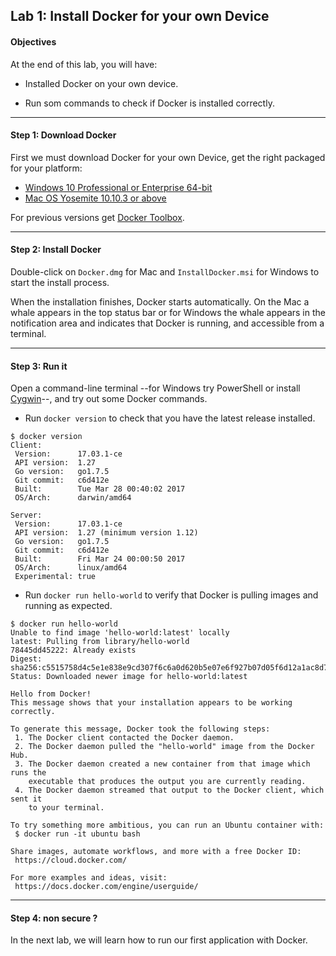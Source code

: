 ## Lab 1: Install Docker for your own Device

#### Objectives

At the end of this lab, you will have:

-   Installed Docker on your own device.

-   Run som commands to check if Docker is installed correctly.

--------

#### Step 1: Download Docker


First we must download Docker for your own Device, get the right packaged for your platform:

  - [Windows 10 Professional or Enterprise 64-bit](https://download.docker.com/win/stable/InstallDocker.msi)
  - [Mac OS Yosemite 10.10.3 or above](https://download.docker.com/mac/stable/Docker.dmg)

For previous versions get [Docker Toolbox](https://www.docker.com/products/docker-toolbox).

--------

#### Step 2: Install Docker

Double-click on `Docker.dmg` for Mac and `InstallDocker.msi` for Windows to start the install process.

When the installation finishes, Docker starts automatically. On the Mac a whale appears in the top status bar or for Windows the whale appears in the notification area and indicates that Docker is running, and accessible from a terminal.

--------

#### Step 3: Run it

Open a command-line terminal --for Windows try PowerShell or install [Cygwin](https://cygwin.com/install.html)--, and try out some Docker commands.

- Run `docker version` to check that you have the latest release installed.

```
$ docker version
Client:
 Version:      17.03.1-ce
 API version:  1.27
 Go version:   go1.7.5
 Git commit:   c6d412e
 Built:        Tue Mar 28 00:40:02 2017
 OS/Arch:      darwin/amd64

Server:
 Version:      17.03.1-ce
 API version:  1.27 (minimum version 1.12)
 Go version:   go1.7.5
 Git commit:   c6d412e
 Built:        Fri Mar 24 00:00:50 2017
 OS/Arch:      linux/amd64
 Experimental: true
```

- Run `docker run hello-world` to verify that Docker is pulling images and running as expected.

```
$ docker run hello-world
Unable to find image 'hello-world:latest' locally
latest: Pulling from library/hello-world
78445dd45222: Already exists
Digest: sha256:c5515758d4c5e1e838e9cd307f6c6a0d620b5e07e6f927b07d05f6d12a1ac8d7
Status: Downloaded newer image for hello-world:latest

Hello from Docker!
This message shows that your installation appears to be working correctly.

To generate this message, Docker took the following steps:
 1. The Docker client contacted the Docker daemon.
 2. The Docker daemon pulled the "hello-world" image from the Docker Hub.
 3. The Docker daemon created a new container from that image which runs the
    executable that produces the output you are currently reading.
 4. The Docker daemon streamed that output to the Docker client, which sent it
    to your terminal.

To try something more ambitious, you can run an Ubuntu container with:
 $ docker run -it ubuntu bash

Share images, automate workflows, and more with a free Docker ID:
 https://cloud.docker.com/

For more examples and ideas, visit:
 https://docs.docker.com/engine/userguide/

```

--------

#### Step 4: non secure ?


In the next lab, we will learn how to run our first application with Docker.
